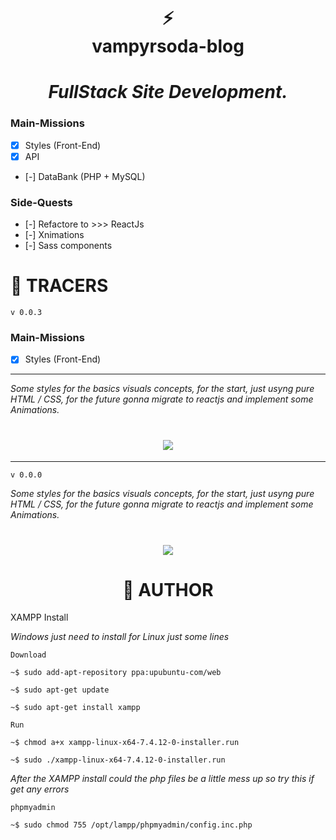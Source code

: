 <!--Lets F*king Code :)-->
<div>
    <h1 align="center">⚡<br>vampyrsoda-blog</h1> 
    <h1 align="center" style="font-style: italic;">FullStack Site Development.</h1>
</div>

### Main-Missions

- [x] Styles (Front-End)
- [x] API
- [-] DataBank (PHP + MySQL)

### Side-Quests

- [-] Refactore to >>> ReactJs
- [-] Xnimations
- [-] Sass components


<h1 aling="center">🏹 TRACERS</h1>

`v 0.0.3`

### Main-Missions

- [x] Styles (Front-End)

---

*Some styles for the basics visuals concepts, for the start, just usyng pure HTML / CSS, for the future gonna migrate to reactjs and implement some Animations.*


<h1 align="center">
    <image src="./source/screen/screen-v3.png" />
</h1>

---

`v 0.0.0`

*Some styles for the basics visuals concepts, for the start, just usyng pure HTML / CSS, for the future gonna migrate to reactjs and implement some Animations.*

<h1 align="center">
    <image src="./source/screen/screen-v0.png" />
</h1>

<h1 align="center">🧷 AUTHOR</h1>

XAMPP Install

*Windows just need to install for Linux just some lines*

`Download`

    ~$ sudo add-apt-repository ppa:upubuntu-com/web

    ~$ sudo apt-get update

    ~$ sudo apt-get install xampp

`Run`

    ~$ chmod a+x xampp-linux-x64-7.4.12-0-installer.run

    ~$ sudo ./xampp-linux-x64-7.4.12-0-installer.run


*After the XAMPP install could the php files be a little mess up so try this if get any errors*

`phpmyadmin`

    ~$ sudo chmod 755 /opt/lampp/phpmyadmin/config.inc.php

